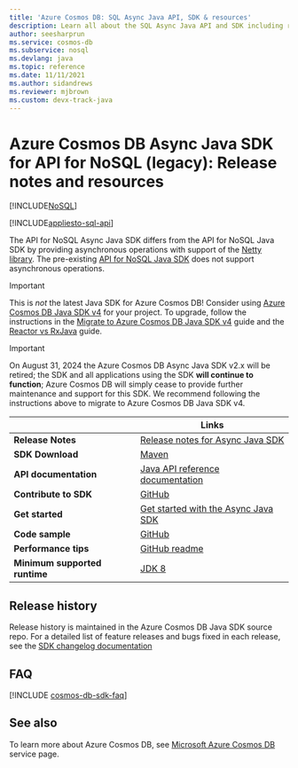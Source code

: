 ```yaml
---
title: 'Azure Cosmos DB: SQL Async Java API, SDK & resources'
description: Learn all about the SQL Async Java API and SDK including release dates, retirement dates, and changes made between each version of the Azure Cosmos DB SQL Async Java SDK.
author: seesharprun
ms.service: cosmos-db
ms.subservice: nosql
ms.devlang: java
ms.topic: reference
ms.date: 11/11/2021
ms.author: sidandrews
ms.reviewer: mjbrown
ms.custom: devx-track-java
---
```


# Azure Cosmos DB Async Java SDK for API for NoSQL (legacy): Release notes and resources
[!INCLUDE[NoSQL](../includes/appliesto-nosql.md)]

[!INCLUDE[appliesto-sql-api](../includes/cosmos-db-sdk-list.md)]

The API for NoSQL Async Java SDK differs from the API for NoSQL Java SDK by providing asynchronous operations with support of the [Netty library](https://netty.io/). The pre-existing [API for NoSQL Java SDK](sql-api-sdk-java.md) does not support asynchronous operations. 

> [!IMPORTANT]  
> This is *not* the latest Java SDK for Azure Cosmos DB! Consider using [Azure Cosmos DB Java SDK v4](sql-api-sdk-java-v4.md) for your project. To upgrade, follow the instructions in the [Migrate to Azure Cosmos DB Java SDK v4](migrate-java-v4-sdk.md) guide and the [Reactor vs RxJava](https://github.com/Azure-Samples/azure-cosmos-java-sql-api-samples/blob/main/reactor-rxjava-guide.md) guide. 
>

> [!IMPORTANT]  
> On August 31, 2024 the Azure Cosmos DB Async Java SDK v2.x
> will be retired; the SDK and all applications using the SDK
> **will continue to function**; Azure Cosmos DB will simply cease
> to provide further maintenance and support for this SDK.
> We recommend following the instructions above to migrate to
> Azure Cosmos DB Java SDK v4.
>

| | Links |
|---|---|
| **Release Notes** | [Release notes for Async Java SDK](https://github.com/Azure/azure-cosmosdb-java/blob/master/changelog/README.md) |
| **SDK Download** | [Maven](https://mvnrepository.com/artifact/com.microsoft.azure/azure-cosmosdb) |
| **API documentation** |[Java API reference documentation](/java/api/com.microsoft.azure.cosmosdb.rx.asyncdocumentclient) | 
| **Contribute to SDK** | [GitHub](https://github.com/Azure/azure-cosmosdb-java) | 
| **Get started** | [Get started with the Async Java SDK](https://github.com/Azure-Samples/azure-cosmos-db-sql-api-async-java-getting-started) | 
| **Code sample** | [GitHub](https://github.com/Azure/azure-cosmosdb-java#usage-code-sample)| 
| **Performance tips**| [GitHub readme](https://github.com/Azure/azure-cosmosdb-java#guide-for-prod)| 
| **Minimum supported runtime**|[JDK 8](/java/azure/jdk/) | 

## Release history

Release history is maintained in the Azure Cosmos DB Java SDK source repo. For a detailed list of feature releases and bugs fixed in each release, see the [SDK changelog documentation](https://github.com/Azure/azure-cosmosdb-java/blob/master/changelog/README.md)

## FAQ
[!INCLUDE [cosmos-db-sdk-faq](../includes/cosmos-db-sdk-faq.md)]

## See also
To learn more about Azure Cosmos DB, see [Microsoft Azure Cosmos DB](https://azure.microsoft.com/services/cosmos-db/) service page.
